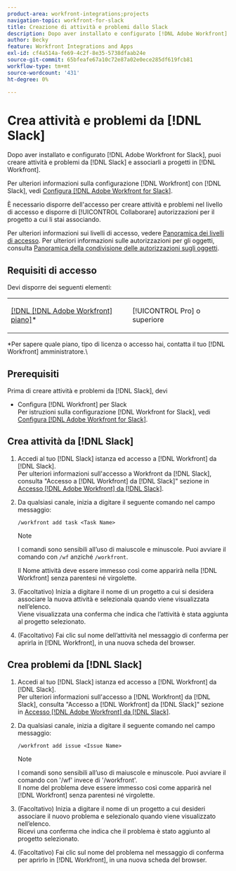 ```yaml
---
product-area: workfront-integrations;projects
navigation-topic: workfront-for-slack
title: Creazione di attività e problemi dallo Slack
description: Dopo aver installato e configurato [!DNL Adobe Workfront] ad Slack, è possibile creare attività e problemi dallo Slack e associarli a progetti in Workfront.
author: Becky
feature: Workfront Integrations and Apps
exl-id: cf4a514a-fe69-4c2f-8e35-5738dfaab24e
source-git-commit: 65bfeafe67a10c72e87a02e0ece285df619fcb81
workflow-type: tm+mt
source-wordcount: '431'
ht-degree: 0%

---
```


# Crea attività e problemi da [!DNL Slack]

Dopo aver installato e configurato [!DNL Adobe Workfront for Slack], puoi creare attività e problemi da [!DNL Slack] e associarli a progetti in [!DNL Workfront].

Per ulteriori informazioni sulla configurazione [!DNL Workfront] con [!DNL Slack], vedi [Configura [!DNL Adobe Workfront for Slack]](../../workfront-integrations-and-apps/using-workfront-with-slack/configure-workfront-for-slack.md).

È necessario disporre dell&#39;accesso per creare attività e problemi nel livello di accesso e disporre di [!UICONTROL Collaborare] autorizzazioni per il progetto a cui li stai associando.

Per ulteriori informazioni sui livelli di accesso, vedere [Panoramica dei livelli di accesso](../../administration-and-setup/add-users/access-levels-and-object-permissions/access-levels-overview.md). Per ulteriori informazioni sulle autorizzazioni per gli oggetti, consulta [Panoramica della condivisione delle autorizzazioni sugli oggetti](../../workfront-basics/grant-and-request-access-to-objects/sharing-permissions-on-objects-overview.md).

## Requisiti di accesso

Devi disporre dei seguenti elementi:

<table style="table-layout:auto"> 
 <col> 
 </col> 
 <col> 
 </col> 
 <tbody> 
  <tr> 
   <td role="rowheader"><a href="https://www.workfront.com/plans" target="_blank">[!DNL [!DNL Adobe Workfront] piano]</a>*</td> 
   <td> <p>[!UICONTROL Pro] o superiore</p> </td> 
  </tr> 
 </tbody> 
</table>

&#42;Per sapere quale piano, tipo di licenza o accesso hai, contatta il tuo [!DNL Workfront] amministratore.\

## Prerequisiti

Prima di creare attività e problemi da [!DNL Slack], devi

* Configura [!DNL Workfront] per Slack\
   Per istruzioni sulla configurazione [!DNL Workfront for Slack], vedi [Configura [!DNL Adobe Workfront for Slack]](../../workfront-integrations-and-apps/using-workfront-with-slack/configure-workfront-for-slack.md).

## Crea attività da [!DNL Slack]

1. Accedi al tuo [!DNL Slack] istanza ed accesso a [!DNL Workfront] da [!DNL Slack].\
   Per ulteriori informazioni sull&#39;accesso a Workfront da [!DNL Slack], consulta &quot;Accesso a [!DNL Workfront] da [!DNL Slack]&quot; sezione in [Accesso [!DNL Adobe Workfront] da [!DNL Slack]](../../workfront-integrations-and-apps/using-workfront-with-slack/access-workfront-from-slack.md).

1. Da qualsiasi canale, inizia a digitare il seguente comando nel campo messaggio:

   `/workfront add task <Task Name>`

   >[!NOTE]
   >
   >I comandi sono sensibili all’uso di maiuscole e minuscole. Puoi avviare il comando con `/wf` anziché `/workfront`.
   >  
   >Il Nome attività deve essere immesso così come apparirà nella [!DNL Workfront] senza parentesi né virgolette.

1. (Facoltativo) Inizia a digitare il nome di un progetto a cui si desidera associare la nuova attività e selezionala quando viene visualizzata nell’elenco.\
   Viene visualizzata una conferma che indica che l’attività è stata aggiunta al progetto selezionato.
1. (Facoltativo) Fai clic sul nome dell’attività nel messaggio di conferma per aprirla in [!DNL Workfront], in una nuova scheda del browser.

## Crea problemi da [!DNL Slack]

1. Accedi al tuo [!DNL Slack] istanza ed accesso a [!DNL Workfront] da [!DNL Slack].\
   Per ulteriori informazioni sull&#39;accesso a [!DNL Workfront] da [!DNL Slack], consulta &quot;Accesso a [!DNL Workfront] da [!DNL Slack]&quot; sezione in [Accesso [!DNL Adobe Workfront] da [!DNL Slack]](../../workfront-integrations-and-apps/using-workfront-with-slack/access-workfront-from-slack.md).

1. Da qualsiasi canale, inizia a digitare il seguente comando nel campo messaggio:

   `/workfront add issue <Issue Name>`

   >[!NOTE]
   >
   >I comandi sono sensibili all’uso di maiuscole e minuscole. Puoi avviare il comando con &#39;/wf&#39; invece di &#39;/workfront&#39;. \
   >Il nome del problema deve essere immesso così come apparirà nel [!DNL Workfront] senza parentesi né virgolette.

1. (Facoltativo) Inizia a digitare il nome di un progetto a cui desideri associare il nuovo problema e selezionalo quando viene visualizzato nell’elenco.\
   Ricevi una conferma che indica che il problema è stato aggiunto al progetto selezionato.
1. (Facoltativo) Fai clic sul nome del problema nel messaggio di conferma per aprirlo in [!DNL Workfront], in una nuova scheda del browser.
